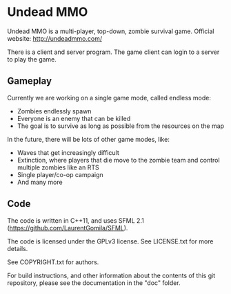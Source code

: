 Undead MMO
==========

Undead MMO is a multi-player, top-down, zombie survival game. Official website: http://undeadmmo.com/

There is a client and server program. The game client can login to a server to play the game.

Gameplay
--------

Currently we are working on a single game mode, called endless mode:
* Zombies endlessly spawn
* Everyone is an enemy that can be killed
* The goal is to survive as long as possible from the resources on the map

In the future, there will be lots of other game modes, like:
* Waves that get increasingly difficult
* Extinction, where players that die move to the zombie team and control multiple zombies like an RTS
* Single player/co-op campaign
* And many more

Code
----

The code is written in C++11, and uses SFML 2.1 (https://github.com/LaurentGomila/SFML).

The code is licensed under the GPLv3 license. See LICENSE.txt for more details.

See COPYRIGHT.txt for authors.

For build instructions, and other information about the contents of this git repository, please see the documentation in the "doc" folder.
